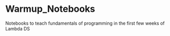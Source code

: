 # Warmup_Notebooks
Notebooks to teach fundamentals of programming in the first few weeks of Lambda DS
